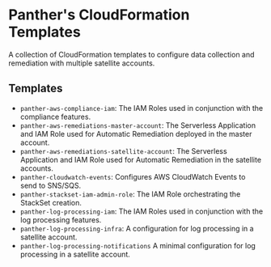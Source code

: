 # Panther's CloudFormation Templates

A collection of CloudFormation templates to configure data collection and remediation with multiple satellite accounts.

## Templates

- `panther-aws-compliance-iam`: The IAM Roles used in conjunction with the compliance features.
- `panther-aws-remediations-master-account`: The Serverless Application and IAM Role used for Automatic Remediation deployed in the master account.
- `panther-aws-remediations-satellite-account`: The Serverless Application and IAM Role used for Automatic Remediation in the satellite accounts.
- `panther-cloudwatch-events`: Configures AWS CloudWatch Events to send to SNS/SQS.
- `panther-stackset-iam-admin-role`: The IAM Role orchestrating the StackSet creation.
- `panther-log-processing-iam`: The IAM Roles used in conjunction with the log processing features.
- `panther-log-processing-infra`: A configuration for log processing in a satellite account.
- `panther-log-processing-notifications` A minimal configuration for log processing in a satellite account.
